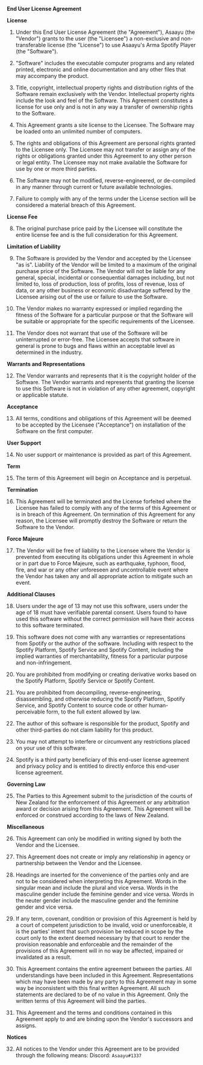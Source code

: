 
**End User License Agreement**

**License**

1.  Under this End User License Agreement (the "Agreement"), Asaayu (the "Vendor") grants to the user (the "Licensee") a non-exclusive and non-transferable license (the "License") to use Asaayu's Arma Spotify Player (the "Software").

2.  "Software" includes the executable computer programs and any related printed, electronic and online documentation and any other files that may accompany the product.

3.  Title, copyright, intellectual property rights and distribution rights of the Software remain exclusively with the Vendor. Intellectual property rights include the look and feel of the Software. This Agreement constitutes a license for use only and is not in any way a transfer of ownership rights to the Software.

4.  This Agreement grants a site license to the Licensee. The Software may be loaded onto an unlimited number of computers.

5.  The rights and obligations of this Agreement are personal rights granted to the Licensee only. The Licensee may not transfer or assign any of the rights or obligations granted under this Agreement to any other person or legal entity. The Licensee may not make available the Software for use by one or more third parties.

6.  The Software may not be modified, reverse-engineered, or de-compiled in any manner through current or future available technologies.

7.  Failure to comply with any of the terms under the License section will be considered a material breach of this Agreement.

**License Fee**

8.  The original purchase price paid by the Licensee will constitute the entire license fee and is the full consideration for this Agreement.

**Limitation of Liability**

9.  The Software is provided by the Vendor and accepted by the Licensee "as is". Liability of the Vendor will be limited to a maximum of the original purchase price of the Software. The Vendor will not be liable for any general, special, incidental or consequential damages including, but not limited to, loss of production, loss of profits, loss of revenue, loss of data, or any other business or economic disadvantage suffered by the Licensee arising out of the use or failure to use the Software.

10.  The Vendor makes no warranty expressed or implied regarding the fitness of the Software for a particular purpose or that the Software will be suitable or appropriate for the specific requirements of the Licensee.

11.  The Vendor does not warrant that use of the Software will be uninterrupted or error-free. The Licensee accepts that software in general is prone to bugs and flaws within an acceptable level as determined in the industry.

**Warrants and Representations**

12.  The Vendor warrants and represents that it is the copyright holder of the Software. The Vendor warrants and represents that granting the license to use this Software is not in violation of any other agreement, copyright or applicable statute.

**Acceptance**

13.  All terms, conditions and obligations of this Agreement will be deemed to be accepted by the Licensee ("Acceptance") on installation of the Software on the first computer.

**User Support**

14.  No user support or maintenance is provided as part of this Agreement.

**Term**

15.  The term of this Agreement will begin on Acceptance and is perpetual.

**Termination**

16.  This Agreement will be terminated and the License forfeited where the Licensee has failed to comply with any of the terms of this Agreement or is in breach of this Agreement. On termination of this Agreement for any reason, the Licensee will promptly destroy the Software or return the Software to the Vendor.

**Force Majeure**

17.  The Vendor will be free of liability to the Licensee where the Vendor is prevented from executing its obligations under this Agreement in whole or in part due to Force Majeure, such as earthquake, typhoon, flood, fire, and war or any other unforeseen and uncontrollable event where the Vendor has taken any and all appropriate action to mitigate such an event.

**Additional Clauses**

18.  Users under the age of 13 may not use this software, users under the age of 18 must have verifiable parental consent.  Users found to have used this software without the correct permission will have their access to this software terminated.

19.  This software does not come with any warranties or representations from Spotify or the author of the software. Including with respect to the Spotify Platform, Spotify Service and Spotify Content, including the implied warranties of merchantability, fitness for a particular purpose and non-infringement.

20.  You are prohibited from modifying or creating derivative works based on the Spotify Platform, Spotify Service or Spotify Content.

21.  You are prohibited from decompiling, reverse-engineering, disassembling, and otherwise reducing the Spotify Platform, Spotify Service, and Spotify Content to source code or other human-perceivable form, to the full extent allowed by law.

22.  The author of this software is responsible for the product, Spotify and other third-parties do not claim liability for this product.

23.  You may not attempt to interfere or circumvent any restrictions placed on your use of this software.

24.  Spotify is a third party beneficiary of this end-user license agreement and privacy policy and is entitled to directly enforce this end-user license agreement.

**Governing Law**

25.  The Parties to this Agreement submit to the jurisdiction of the courts of New Zealand for the enforcement of this Agreement or any arbitration award or decision arising from this Agreement. This Agreement will be enforced or construed according to the laws of New Zealand.

**Miscellaneous**

26.  This Agreement can only be modified in writing signed by both the Vendor and the Licensee.

27.  This Agreement does not create or imply any relationship in agency or partnership between the Vendor and the Licensee.

28.  Headings are inserted for the convenience of the parties only and are not to be considered when interpreting this Agreement. Words in the singular mean and include the plural and vice versa. Words in the masculine gender include the feminine gender and vice versa. Words in the neuter gender include the masculine gender and the feminine gender and vice versa.

29.  If any term, covenant, condition or provision of this Agreement is held by a court of competent jurisdiction to be invalid, void or unenforceable, it is the parties' intent that such provision be reduced in scope by the court only to the extent deemed necessary by that court to render the provision reasonable and enforceable and the remainder of the provisions of this Agreement will in no way be affected, impaired or invalidated as a result.

30.  This Agreement contains the entire agreement between the parties. All understandings have been included in this Agreement. Representations which may have been made by any party to this Agreement may in some way be inconsistent with this final written Agreement. All such statements are declared to be of no value in this Agreement. Only the written terms of this Agreement will bind the parties.

31.  This Agreement and the terms and conditions contained in this Agreement apply to and are binding upon the Vendor's successors and assigns.

**Notices**

32.  All notices to the Vendor under this Agreement are to be provided through the following means:
Discord: `Asaayu#1337`
